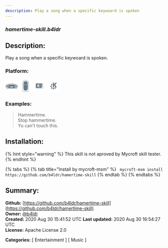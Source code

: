 ```yaml
---
description: Play a song when a specific keywoard is spoken
---
```


### _hamertime-skill.b4ldr_  
## Description:  
Play a song when a specific keywoard is spoken.  
  
  
### Platform:  
 ![Mark I](../.gitbook/assets/mark-1-icon.png)  ![Mark II](../.gitbook/assets/mark-2-icon.png)  ![Picroft](../.gitbook/assets/picroft-icon.png)  ![plasmoid](../.gitbook/assets/kde.png)   
### Examples:  
> Hammertime.  
> Stop hammertime.  
> Yu can't touch this.  
  
## Installation:  
{% hint style="warning" %}
This skill is not aproved by Mycroft skill tester.
{% endhint %}
    
{% tabs %}
{% tab title="Install by mycroft-msm" %}
``` mycroft-msm install https://github.com/b4ldr/hamertime-skill```
{% endtab %}
  {% endtabs %}
    
## Summary:  
**Github:** [https://github.com/b4ldr/hamertime-skill](https://github.com/b4ldr/hamertime-skill)  
**Owner:** [@b4ldr](https://github.com/b4ldr)  
**Created:** 2020 Aug 30 15:41:52 UTC  **Last updated:** 2020 Aug 30 16:54:27 UTC  
**License:** Apache License 2.0  
  
**Categories:** [ Entertainment ] [ Music ]   
